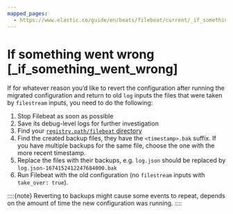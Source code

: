 ```yaml
---
mapped_pages:
  - https://www.elastic.co/guide/en/beats/filebeat/current/_if_something_went_wrong.html
---
```


# If something went wrong [_if_something_went_wrong]

If for whatever reason you’d like to revert the configuration after running the migrated configuration and return to old `log` inputs the files that were taken by `filestream` inputs, you need to do the following:

1. Stop Filebeat as soon as possible
2. Save its debug-level logs for further investigation
3. Find your [`registry.path/filebeat` directory](/reference/filebeat/configuration-general-options.md#configuration-global-options)
4. Find the created backup files, they have the `<timestamp>.bak` suffix. If you have multiple backups for the same file, choose the one with the more recent timestamp.
5. Replace the files with their backups, e.g. `log.json` should be replaced by `log.json-1674152412247684000.bak`
6. Run Filebeat with the old configuration (no `filestream` inputs with `take_over: true`).

::::{note}
Reverting to backups might cause some events to repeat, depends on the amount of time the new configuration was running.
::::


